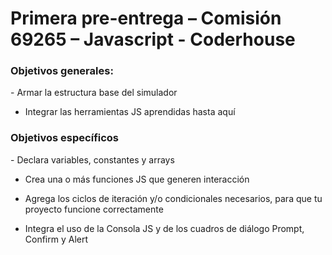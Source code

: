 <h1>
  Primera pre-entrega – Comisión 69265 – Javascript - Coderhouse
</h1>

<h3>Objetivos generales:</h3>

<p>
- Armar la estructura base del simulador

- Integrar las herramientas JS aprendidas hasta aquí

</p>

<h3>Objetivos específicos</h3>

<p>
- Declara variables, constantes y arrays

- Crea una o más funciones JS que generen interacción

- Agrega los ciclos de iteración y/o condicionales necesarios, para que tu proyecto funcione correctamente

- Integra el uso de la Consola JS y de los cuadros de diálogo Prompt, Confirm y Alert
</p>
